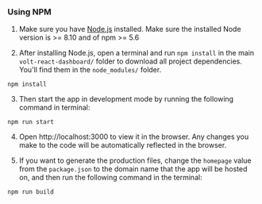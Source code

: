 ### Using NPM

1. Make sure you have [Node.js](https://nodejs.org/en/) installed. Make sure the installed Node version is >= 8.10 and of npm >= 5.6

2. After installing Node.js, open a terminal and run `npm install` in the main `volt-react-dashboard/` folder to download all project dependencies. You'll find them in the `node_modules/` folder.

```
npm install
```

3. Then start the app in development mode by running the following command in terminal:

```
npm run start
```

4. Open http://localhost:3000 to view it in the browser. Any changes you make to the code will be automatically reflected in the browser.

5. If you want to generate the production files, change the `homepage` value from the `package.json` to the domain name that the app will be hosted on, and then run the following command in the terminal:

```
npm run build
```
